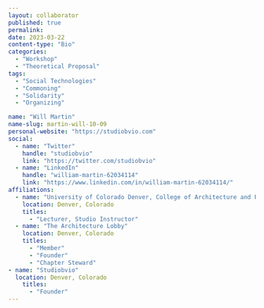 ```yaml
---
layout: collaborator
published: true
permalink:
date: 2023-03-22
content-type: "Bio"
categories:
  - "Workshop"
  - "Theoretical Proposal"
tags:
  - "Social Technologies"
  - "Commoning"
  - "Solidarity"
  - "Organizing"

name: "Will Martin"
name-slug: martin-will-10-09
personal-website: "https://studiobvio.com"
social:
  - name: "Twitter"
    handle: "studiobvio"
    link: "https://twitter.com/studiobvio"
  - name: "LinkedIn"
    handle: "william-martin-62034114"
    link: "https://www.linkedin.com/in/william-martin-62034114/"
affiliations:
  - name: "University of Colorado Denver, College of Architecture and Planning"
    location: Denver, Colorado
    titles:
      - "Lecturer, Studio Instructor"
  - name: "The Architecture Lobby"
    location: Denver, Colorado
    titles:
      - "Member"
      - "Founder"
      - "Chapter Steward"
- name: "Studiobvio"
  location: Denver, Colorado
    titles:
      - "Founder"
---
```


